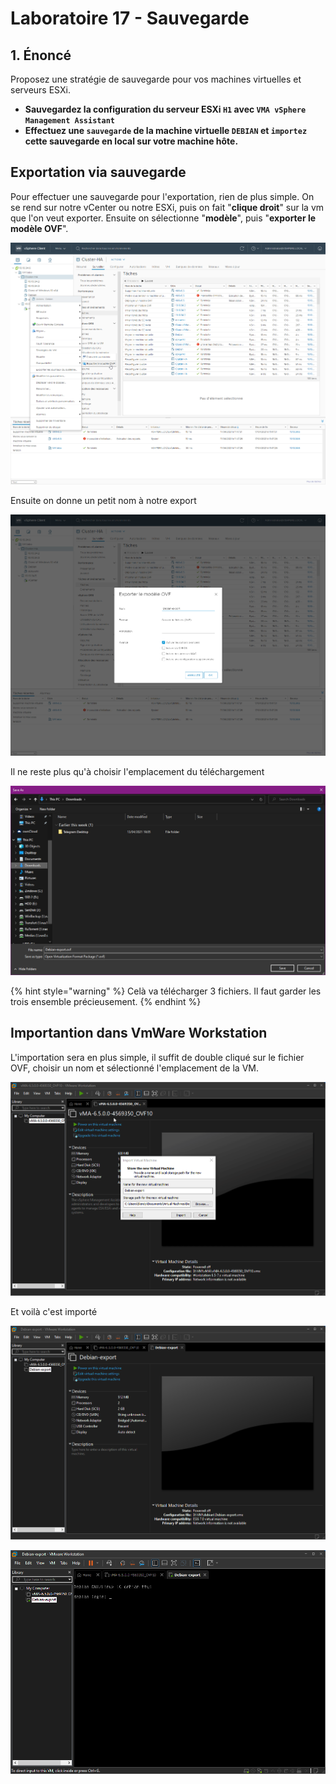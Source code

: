 # Laboratoire 17 - Sauvegarde

## 1. Énoncé

Proposez une stratégie de sauvegarde pour vos machines virtuelles et serveurs ESXi.

* **Sauvegardez la configuration du serveur ESXi `H1` avec `VMA vSphere Management Assistant`**
* **Effectuez une `sauvegarde` de la machine virtuelle `DEBIAN` et `importez` cette sauvegarde en local sur votre machine hôte.**

## Exportation via sauvegarde

Pour effectuer une sauvegarde pour l'exportation, rien de plus simple. On se rend sur notre vCenter ou notre ESXi, puis on fait "**clique droit**" sur la vm que l'on veut exporter. Ensuite on sélectionne "**modèle**", puis "**exporter le modèle OVF**".

![](<../.gitbook/assets/image (51).png>)

Ensuite on donne un petit nom à notre export

![](<../.gitbook/assets/image (21).png>)

Il ne reste plus qu'à choisir l'emplacement du téléchargement

![](<../.gitbook/assets/image (9).png>)

{% hint style="warning" %}
Celà va télécharger 3 fichiers. Il faut garder les trois ensemble précieusement.
{% endhint %}

## Importantion dans VmWare Workstation

L'importation sera en plus simple, il suffit de double cliqué sur le fichier OVF, choisir un nom et sélectionné l'emplacement de la VM.

![](../.gitbook/assets/W4CYLMByBZ.gif)

Et voilà c'est importé

![](<../.gitbook/assets/image (2).png>)

![](<../.gitbook/assets/image (35).png>)
